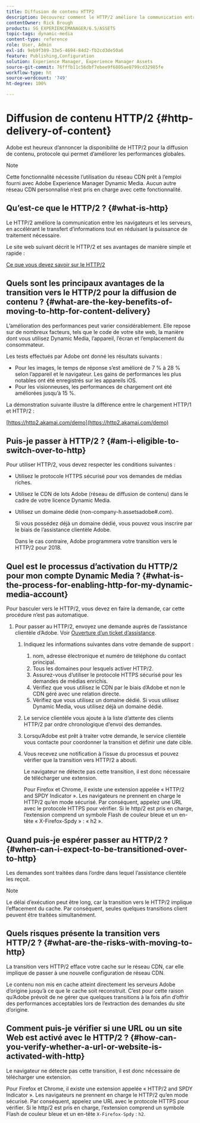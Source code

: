```yaml
---
title: Diffusion de contenu HTTP2
description: Découvrez comment le HTTP/2 améliore la communication entre les navigateurs et les serveurs, ce qui accélère le transfert d’informations tout en réduisant la puissance de traitement nécessaire.
contentOwner: Rick Brough
products: SG_EXPERIENCEMANAGER/6.5/ASSETS
topic-tags: dynamic-media
content-type: reference
role: User, Admin
exl-id: 9eb9f309-33e5-4694-84d2-fb2cd3de50a6
feature: Publishing,Configuration
solution: Experience Manager, Experience Manager Assets
source-git-commit: 76fffb11c56dbf7ebee9f6805ae0799cd32985fe
workflow-type: ht
source-wordcount: '749'
ht-degree: 100%

---
```


# Diffusion de contenu HTTP/2 {#http-delivery-of-content}

Adobe est heureux d’annoncer la disponibilité de HTTP/2 pour la diffusion de contenu, protocole qui permet d’améliorer les performances globales.

>[!NOTE]
>
>Cette fonctionnalité nécessite l’utilisation du réseau CDN prêt à l’emploi fourni avec Adobe Experience Manager Dynamic Media. Aucun autre réseau CDN personnalisé n’est pris en charge avec cette fonctionnalité.

## Qu’est-ce que le HTTP/2 ?  {#what-is-http}

Le HTTP/2 améliore la communication entre les navigateurs et les serveurs, en accélérant le transfert d’informations tout en réduisant la puissance de traitement nécessaire.

Le site web suivant décrit le HTTP/2 et ses avantages de manière simple et rapide :

[Ce que vous devez savoir sur le HTTP/2](https://www.engadget.com/2015-02-24-what-you-need-to-know-about-http-2.html)

## Quels sont les principaux avantages de la transition vers le HTTP/2 pour la diffusion de contenu ?  {#what-are-the-key-benefits-of-moving-to-http-for-content-delivery}

L’amélioration des performances peut varier considérablement. Elle repose sur de nombreux facteurs, tels que le code de votre site web, la manière dont vous utilisez Dynamic Media, l’appareil, l’écran et l’emplacement du consommateur.

Les tests effectués par Adobe ont donné les résultats suivants :

* Pour les images, le temps de réponse s’est amélioré de 7 % à 28 % selon l’appareil et le navigateur. Les gains de performances les plus notables ont été enregistrés sur les appareils iOS.
* Pour les visionneuses, les performances de chargement ont été améliorées jusqu’à 15 %.

La démonstration suivante illustre la différence entre le chargement HTTP/1 et HTTP/2 :

[https://http2.akamai.com/demo](https://http2.akamai.com/demo)

## Puis-je passer à HTTP/2 ? {#am-i-eligible-to-switch-over-to-http}

Pour utiliser HTTP/2, vous devez respecter les conditions suivantes :

* Utilisez le protocole HTTPS sécurisé pour vos demandes de médias riches.
* Utilisez le CDN de lots Adobe (réseau de diffusion de contenu) dans le cadre de votre licence Dynamic Media.
* Utilisez un domaine dédié (non-company-h.assetsadobe#.com).

  Si vous possédez déjà un domaine dédié, vous pouvez vous inscrire par le biais de l’assistance clientèle Adobe.

  Dans le cas contraire, Adobe programmera votre transition vers le HTTP/2 pour 2018.

## Quel est le processus d’activation du HTTP/2 pour mon compte Dynamic Media ?  {#what-is-the-process-for-enabling-http-for-my-dynamic-media-account}

Pour basculer vers le HTTP/2, vous devez en faire la demande, car cette procédure n’est pas automatique.

1. Pour passer au HTTP/2, envoyez une demande auprès de l’assistance clientèle d’Adobe. Voir [Ouverture d’un ticket d’assistance](https://experienceleague.adobe.com/?support-solution=General&amp;lang=fr&amp;support-tab=home#support).

   1. Indiquez les informations suivantes dans votre demande de support :

      1. nom, adresse électronique et numéro de téléphone du contact principal.
      1. Tous les domaines pour lesquels activer HTTP/2.
      1. Assurez-vous d’utiliser le protocole HTTPS sécurisé pour les demandes de médias enrichis.
      1. Vérifiez que vous utilisez le CDN par le biais d’Adobe et non le CDN géré avec une relation directe.
      1. Vérifiez que vous utilisez un domaine dédié. Si vous utilisez Dynamic Media, vous utilisez déjà un domaine dédié.

   1. Le service clientèle vous ajoute à la liste d’attente des clients HTTP/2 par ordre chronologique d’envoi des demandes.
   1. Lorsqu’Adobe est prêt à traiter votre demande, le service clientèle vous contacte pour coordonner la transition et définir une date cible.
   1. Vous recevez une notification à l’issue du processus et pouvez vérifier que la transition vers HTTP/2 a abouti.

      Le navigateur ne détecte pas cette transition, il est donc nécessaire de télécharger une extension.

      Pour Firefox et Chrome, il existe une extension appelée « HTTP/2 and SPDY Indicator ». Les navigateurs ne prennent en charge le HTTP/2 qu’en mode sécurisé. Par conséquent, appelez une URL avec le protocole HTTPS pour vérifier. Si le http/2 est pris en charge, l’extension comprend un symbole Flash de couleur bleue et un en-tête « X-Firefox-Spdy » : « h2 ».

## Quand puis-je espérer passer au HTTP/2 ?  {#when-can-i-expect-to-be-transitioned-over-to-http}

Les demandes sont traitées dans l’ordre dans lequel l’assistance clientèle les reçoit.

>[!NOTE]
>
>Le délai d’exécution peut être long, car la transition vers le HTTP/2 implique l’effacement du cache. Par conséquent, seules quelques transitions client peuvent être traitées simultanément.

## Quels risques présente la transition vers HTTP/2 ? {#what-are-the-risks-with-moving-to-http}

La transition vers HTTP/2 efface votre cache sur le réseau CDN, car elle implique de passer à une nouvelle configuration de réseau CDN.

Le contenu non mis en cache atteint directement les serveurs Adobe d’origine jusqu’à ce que le cache soit reconstruit. C’est pour cette raison qu’Adobe prévoit de ne gérer que quelques transitions à la fois afin d’offrir des performances acceptables lors de l’extraction des demandes du site d’origine.

## Comment puis-je vérifier si une URL ou un site Web est activé avec le HTTP/2 ? {#how-can-you-verify-whether-a-url-or-website-is-activated-with-http}

Le navigateur ne détecte pas cette transition, il est donc nécessaire de télécharger une extension.

Pour Firefox et Chrome, il existe une extension appelée « HTTP/2 and SPDY Indicator ». Les navigateurs ne prennent en charge le HTTP/2 qu’en mode sécurisé. Par conséquent, appelez une URL avec le protocole HTTPS pour vérifier. Si le http/2 est pris en charge, l’extension comprend un symbole Flash de couleur bleue et un en-tête `X-Firefox-Spdy` : `h2`.
